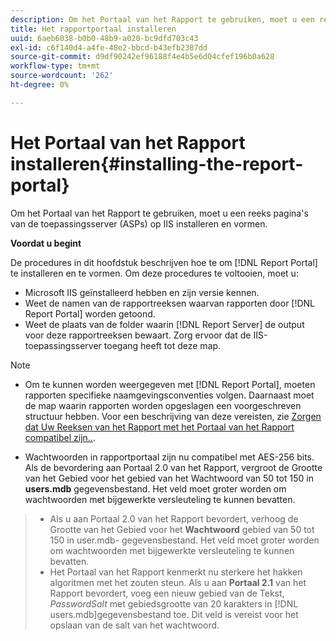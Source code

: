 ```yaml
---
description: Om het Portaal van het Rapport te gebruiken, moet u een reeks pagina's van de toepassingsserver (ASPs) op IIS installeren en vormen.
title: Het rapportportaal installeren
uuid: 6aeb6038-b0b0-48b9-a020-bc9dfd703c43
exl-id: c6f140d4-a4fe-48e2-bbcd-b43efb2387dd
source-git-commit: d9df90242ef96188f4e4b5e6d04cfef196b0a628
workflow-type: tm+mt
source-wordcount: '262'
ht-degree: 0%

---
```


# Het Portaal van het Rapport installeren{#installing-the-report-portal}

Om het Portaal van het Rapport te gebruiken, moet u een reeks pagina&#39;s van de toepassingsserver (ASPs) op IIS installeren en vormen.

**Voordat u begint**

De procedures in dit hoofdstuk beschrijven hoe te om [!DNL Report Portal] te installeren en te vormen. Om deze procedures te voltooien, moet u:

* Microsoft IIS geïnstalleerd hebben en zijn versie kennen.
* Weet de namen van de rapportreeksen waarvan rapporten door [!DNL Report Portal] worden getoond.
* Weet de plaats van de folder waarin [!DNL Report Server] de output voor deze rapportreeksen bewaart. Zorg ervoor dat de IIS-toepassingsserver toegang heeft tot deze map.

>[!NOTE]
>
>* Om te kunnen worden weergegeven met [!DNL Report Portal], moeten rapporten specifieke naamgevingsconventies volgen. Daarnaast moet de map waarin rapporten worden opgeslagen een voorgeschreven structuur hebben. Voor een beschrijving van deze vereisten, zie [Zorgen dat Uw Reeksen van het Rapport met het Portaal van het Rapport compatibel zijn..](../../../home/c-rpt-oview/c-install-rpt-port/c-rpt-port-user-inter.md#section-2b141e5d198a4bbea455699126c24706).
   >
   >
* Wachtwoorden in rapportportaal zijn nu compatibel met AES-256 bits. Als de bevordering aan Portaal 2.0 van het Rapport, vergroot de Grootte van het Gebied voor het gebied van het Wachtwoord van 50 tot 150 in **users.mdb** gegevensbestand. Het veld moet groter worden om wachtwoorden met bijgewerkte versleuteling te kunnen bevatten.
>* Als u aan Portaal 2.0 van het Rapport bevordert, verhoog de Grootte van het Gebied voor het **Wachtwoord** gebied van 50 tot 150 in user.mdb- gegevensbestand. Het veld moet groter worden om wachtwoorden met bijgewerkte versleuteling te kunnen bevatten.
>* Het Portaal van het Rapport kenmerkt nu sterkere het hakken algoritmen met het zouten steun. Als u aan **Portaal 2.1** van het Rapport bevordert, voeg een nieuw gebied van de Tekst, *PasswordSalt* met gebiedsgrootte van 20 karakters in [!DNL users.mdb]gegevensbestand toe. Dit veld is vereist voor het opslaan van de salt van het wachtwoord.

>



